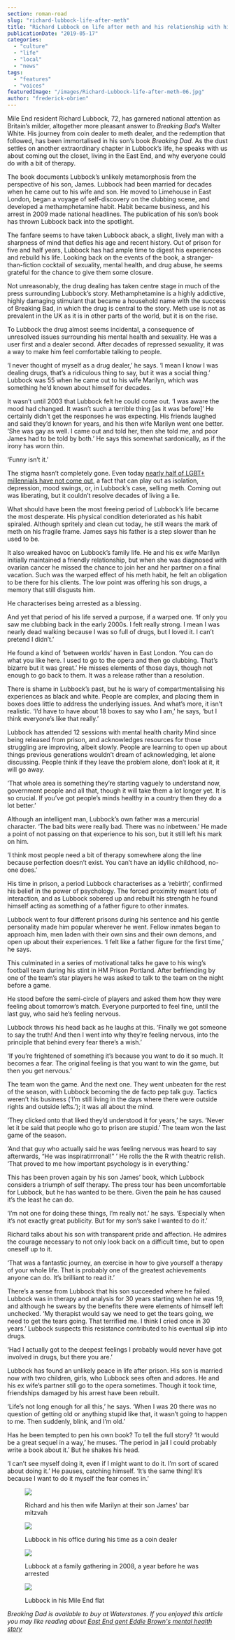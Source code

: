 ```yaml
---
section: roman-road
slug: "richard-lubbock-life-after-meth"
title: "Richard Lubbock on life after meth and his relationship with his son"
publicationDate: "2019-05-17"
categories: 
  - "culture"
  - "life"
  - "local"
  - "news"
tags: 
  - "features"
  - "voices"
featuredImage: "/images/Richard-Lubbock-life-after-meth-06.jpg"
author: "frederick-obrien"
---
```


Mile End resident Richard Lubbock, 72, has garnered national attention as Britain’s milder, altogether more pleasant answer to _Breaking Bad_’s Walter White. His journey from coin dealer to meth dealer, and the redemption that followed, has been immortalised in his son’s book _Breaking Dad_. As the dust settles on another extraordinary chapter in Lubbock’s life, he speaks with us about coming out the closet, living in the East End, and why everyone could do with a bit of therapy.

The book documents Lubbock’s unlikely metamorphosis from the perspective of his son, James. Lubbock had been married for decades when he came out to his wife and son. He moved to Limehouse in East London, began a voyage of self-discovery on the clubbing scene, and developed a methamphetamine habit. Habit became business, and his arrest in 2009 made national headlines. The publication of his son’s book has thrown Lubbock back into the spotlight.

The fanfare seems to have taken Lubbock aback, a slight, lively man with a sharpness of mind that defies his age and recent history. Out of prison for five and half years, Lubbock has had ample time to digest his experiences and rebuild his life. Looking back on the events of the book, a stranger-than-fiction cocktail of sexuality, mental health, and drug abuse, he seems grateful for the chance to give them some closure.

Not unreasonably, the drug dealing has taken centre stage in much of the press surrounding Lubbock’s story. Methamphetamine is a highly addictive, highly damaging stimulant that became a household name with the success of Breaking Bad, in which the drug is central to the story. Meth use is not as prevalent in the UK as it is in other parts of the world, but it is on the rise.

To Lubbock the drug almost seems incidental, a consequence of unresolved issues surrounding his mental health and sexuality. He was a user first and a dealer second. After decades of repressed sexuality, it was a way to make him feel comfortable talking to people.

‘I never thought of myself as a drug dealer,’ he says. ‘I mean I know I was dealing drugs, that’s a ridiculous thing to say, but it was a social thing.’ Lubbock was 55 when he came out to his wife Marilyn, which was something he’d known about himself for decades.

It wasn’t until 2003 that Lubbock felt he could come out. ‘I was aware the mood had changed. It wasn’t such a terrible thing \[as it was before\]’ He certainly didn’t get the responses he was expecting. His friends laughed and said they’d known for years, and his then wife Marilyn went one better. ‘She was gay as well. I came out and told her, then she told me, and poor James had to be told by both.’ He says this somewhat sardonically, as if the irony has worn thin.

‘Funny isn’t it.’

The stigma hasn’t completely gone. Even today [nearly half of LGBT+ millennials have not come out](https://www.out.com/news-opinion/2018/8/03/nearly-half-queer-millennials-are-still-closet), a fact that can play out as isolation, depression, mood swings, or, in Lubbock’s case, selling meth. Coming out was liberating, but it couldn’t resolve decades of living a lie.

What should have been the most freeing period of Lubbock’s life became the most desperate. His physical condition deteriorated as his habit spiraled. Although spritely and clean cut today, he still wears the mark of meth on his fragile frame. James says his father is a step slower than he used to be.

It also wreaked havoc on Lubbock’s family life. He and his ex wife Marilyn initially maintained a friendly relationship, but when she was diagnosed with ovarian cancer he missed the chance to join her and her partner on a final vacation. Such was the warped effect of his meth habit, he felt an obligation to be there for his clients. The low point was offering his son drugs, a memory that still disgusts him.

He characterises being arrested as a blessing.

And yet that period of his life served a purpose, if a warped one. ‘If only you saw me clubbing back in the early 2000s. I felt really strong. I mean I was nearly dead walking because I was so full of drugs, but I loved it. I can’t pretend I didn’t.’

He found a kind of ‘between worlds’ haven in East London. ‘You can do what you like here. I used to go to the opera and then go clubbing. That’s bizarre but it was great.’ He misses elements of those days, though not enough to go back to them. It was a release rather than a resolution.

There is shame in Lubbock’s past, but he is wary of compartmentalising his experiences as black and white. People are complex, and placing them in boxes does little to address the underlying issues. And what’s more, it isn’t realistic. ‘I’d have to have about 18 boxes to say who I am,’ he says, ‘but I think everyone’s like that really.’

Lubbock has attended 12 sessions with mental health charity Mind since being released from prison, and acknowledges resources for those struggling are improving, albeit slowly. People are learning to open up about things previous generations wouldn’t dream of acknowledging, let alone discussing. People think if they leave the problem alone, don’t look at it, it will go away.

‘That whole area is something they’re starting vaguely to understand now, government people and all that, though it will take them a lot longer yet. It is so crucial. If you’ve got people’s minds healthy in a country then they do a lot better.’

Although an intelligent man, Lubbock’s own father was a mercurial character. ‘The bad bits were really bad. There was no inbetween.’ He made a point of not passing on that experience to his son, but it still left his mark on him.

‘I think most people need a bit of therapy somewhere along the line because perfection doesn’t exist. You can’t have an idyllic childhood, no-one does.’

His time in prison, a period Lubbock characterises as a ‘rebirth’, confirmed his belief in the power of psychology. The forced proximity meant lots of interaction, and as Lubbock sobered up and rebuilt his strength he found himself acting as something of a father figure to other inmates.

Lubbock went to four different prisons during his sentence and his gentle personality made him popular wherever he went. Fellow inmates began to approach him, men laden with their own sins and their own demons, and open up about their experiences. ‘I felt like a father figure for the first time,’ he says.

This culminated in a series of motivational talks he gave to his wing’s football team during his stint in HM Prison Portland. After befriending by one of the team’s star players he was asked to talk to the team on the night before a game.

He stood before the semi-circle of players and asked them how they were feeling about tomorrow’s match. Everyone purported to feel fine, until the last guy, who said he’s feeling nervous.

Lubbock throws his head back as he laughs at this. ‘Finally we got someone to say the truth! And then I went into why they’re feeling nervous, into the principle that behind every fear there’s a wish.’

‘If you’re frightened of something it’s because you want to do it so much. It becomes a fear. The original feeling is that you want to win the game, but then you get nervous.’

The team won the game. And the next one. They went unbeaten for the rest of the season, with Lubbock becoming the de facto pep talk guy. Tactics weren’t his business (‘I’m still living in the days where there were outside rights and outside lefts.’); it was all about the mind.

‘They clicked onto that liked they’d understood it for years,’ he says. ‘Never let it be said that people who go to prison are stupid.’ The team won the last game of the season.

‘And that guy who actually said he was feeling nervous was heard to say afterwards, “He was inspiratirrronal!” ’ He rolls the the R with theatric relish. ‘That proved to me how important psychology is in everything.’

This has been proven again by his son James’ book, which Lubbock considers a triumph of self therapy. The press tour has been uncomfortable for Lubbock, but he has wanted to be there. Given the pain he has caused it’s the least he can do.

‘I’m not one for doing these things, I’m really not.’ he says. ‘Especially when it’s not exactly great publicity. But for my son’s sake I wanted to do it.’

Richard talks about his son with transparent pride and affection. He admires the courage necessary to not only look back on a difficult time, but to open oneself up to it.

‘That was a fantastic journey, an exercise in how to give yourself a therapy of your whole life. That is probably one of the greatest achievements anyone can do. It’s brilliant to read it.’

There’s a sense from Lubbock that his son succeeded where he failed. Lubbock was in therapy and analysis for 30 years starting when he was 19, and although he swears by the benefits there were elements of himself left unchecked. ‘My therapist would say we need to get the tears going, we need to get the tears going. That terrified me. I think I cried once in 30 years.’ Lubbock suspects this resistance contributed to his eventual slip into drugs.

‘Had I actually got to the deepest feelings I probably would never have got involved in drugs, but there you are.’

Lubbock has found an unlikely peace in life after prison. His son is married now with two children, girls, who Lubbock sees often and adores. He and his ex wife’s partner still go to the opera sometimes. Though it took time, friendships damaged by his arrest have been rebuilt.

‘Life’s not long enough for all this,’ he says. ‘When I was 20 there was no question of getting old or anything stupid like that, it wasn’t going to happen to me. Then suddenly, blink, and I’m old.’

Has he been tempted to pen his own book? To tell the full story? ‘It would be a great sequel in a way,’ he muses. ‘The period in jail I could probably write a book about it.’ But he shakes his head.

‘I can’t see myself doing it, even if I might want to do it. I’m sort of scared about doing it.’ He pauses, catching himself. ‘It’s the same thing! It’s because I want to do it myself the fear comes in.’

<figure>

![](/images/richard-lubbock-life-after-meth-3.jpg)

<figcaption>

Richard and his then wife Marilyn at their son James' bar mitzvah

</figcaption>

</figure>

<figure>

![](/images/richard-lubbock-life-after-meth-1.jpg)

<figcaption>

Lubbock in his office during his time as a coin dealer

</figcaption>

</figure>

<figure>

![](/images/richard-lubbock-life-after-meth-2-1024x683.jpg)

<figcaption>

Lubbock at a family gathering in 2008, a year before he was arrested

</figcaption>

</figure>

<figure>

![](/images/Richard-Lubbock-life-after-meth-02-1024x683.jpg)

<figcaption>

Lubbock in his Mile End flat

</figcaption>

</figure>

_Breaking Dad is available to buy at Waterstones. If you enjoyed this article you may like reading about [East End gent Eddie Brown's mental health story](https://romanroadlondon.com/mental-health-eddie-brown-st-clements-shock-therapy-archaic-medical-treatments/)_
